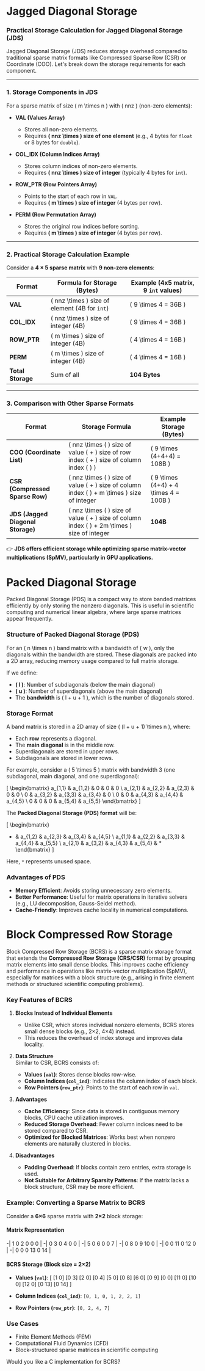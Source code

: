# Jagged Diagonal Storage


### **Practical Storage Calculation for Jagged Diagonal Storage (JDS)**  

Jagged Diagonal Storage (JDS) reduces storage overhead compared to traditional sparse matrix formats like Compressed Sparse Row (CSR) or Coordinate (COO). Let's break down the storage requirements for each component.  

---

### **1. Storage Components in JDS**
For a sparse matrix of size \( m \times n \) with \( nnz \) (non-zero elements):

- **VAL (Values Array)**  
  - Stores all non-zero elements.  
  - Requires **\( nnz \times \) size of one element** (e.g., 4 bytes for `float` or 8 bytes for `double`).  

- **COL_IDX (Column Indices Array)**  
  - Stores column indices of non-zero elements.  
  - Requires **\( nnz \times \) size of integer** (typically 4 bytes for `int`).  

- **ROW_PTR (Row Pointers Array)**  
  - Points to the start of each row in `VAL`.  
  - Requires **\( m \times \) size of integer** (4 bytes per row).  

- **PERM (Row Permutation Array)**  
  - Stores the original row indices before sorting.  
  - Requires **\( m \times \) size of integer** (4 bytes per row).  

---

### **2. Practical Storage Calculation Example**
Consider a **4 × 5 sparse matrix** with **9 non-zero elements**:  

| Format  | Formula for Storage (Bytes) | Example (4x5 matrix, 9 `int` values) |
|---------|-----------------------------|--------------------------------------|
| **VAL**     | \( nnz \times \) size of element (4B for `int`) | \( 9 \times 4 = 36B \) |
| **COL_IDX** | \( nnz \times \) size of integer (4B) | \( 9 \times 4 = 36B \) |
| **ROW_PTR** | \( m \times \) size of integer (4B) | \( 4 \times 4 = 16B \) |
| **PERM**    | \( m \times \) size of integer (4B) | \( 4 \times 4 = 16B \) |
| **Total Storage** | Sum of all | **104 Bytes** |

---

### **3. Comparison with Other Sparse Formats**
| Format | Storage Formula | Example Storage (Bytes) |
|--------|----------------|-------------------------|
| **COO (Coordinate List)** | \( nnz \times ( \) size of value \( + \) size of row index \( + \) size of column index \( ) \) | \( 9 \times (4+4+4) = 108B \) |
| **CSR (Compressed Sparse Row)** | \( nnz \times ( \) size of value \( + \) size of column index \( ) + m \times \) size of integer | \( 9 \times (4+4) + 4 \times 4 = 100B \) |
| **JDS (Jagged Diagonal Storage)** | \( nnz \times ( \) size of value \( + \) size of column index \( ) + 2m \times \) size of integer | **104B** |

👉 **JDS offers efficient storage while optimizing sparse matrix-vector multiplications (SpMV), particularly in GPU applications.**  


# Packed Diagonal Storage

Packed Diagonal Storage (PDS) is a compact way to store banded matrices efficiently by only storing the nonzero diagonals. This is useful in scientific computing and numerical linear algebra, where large sparse matrices appear frequently.  

### **Structure of Packed Diagonal Storage (PDS)**
For an \( n \times n \) band matrix with a bandwidth of \( w \), only the diagonals within the bandwidth are stored. These diagonals are packed into a 2D array, reducing memory usage compared to full matrix storage.

If we define:
- **\( l \)**: Number of subdiagonals (below the main diagonal)
- **\( u \)**: Number of superdiagonals (above the main diagonal)
- The **bandwidth** is \( l + u + 1 \), which is the number of diagonals stored.

### **Storage Format**
A band matrix is stored in a 2D array of size \( (l + u + 1) \times n \), where:
- Each **row** represents a diagonal.
- The **main diagonal** is in the middle row.
- Superdiagonals are stored in upper rows.
- Subdiagonals are stored in lower rows.

For example, consider a \( 5 \times 5 \) matrix with bandwidth 3 (one subdiagonal, main diagonal, and one superdiagonal):

\[
\begin{bmatrix}
a_{1,1} & a_{1,2} & 0      & 0      & 0 \\
a_{2,1} & a_{2,2} & a_{2,3} & 0      & 0 \\
0      & a_{3,2} & a_{3,3} & a_{3,4} & 0 \\
0      & 0      & a_{4,3} & a_{4,4} & a_{4,5} \\
0      & 0      & 0      & a_{5,4} & a_{5,5}
\end{bmatrix}
\]

The **Packed Diagonal Storage (PDS) format** will be:

\[
\begin{bmatrix}
*    & a_{1,2} & a_{2,3} & a_{3,4} & a_{4,5} \\
a_{1,1} & a_{2,2} & a_{3,3} & a_{4,4} & a_{5,5} \\
a_{2,1} & a_{3,2} & a_{4,3} & a_{5,4} & *   
\end{bmatrix}
\]

Here, `*` represents unused space.

### **Advantages of PDS**
- **Memory Efficient**: Avoids storing unnecessary zero elements.
- **Better Performance**: Useful for matrix operations in iterative solvers (e.g., LU decomposition, Gauss-Seidel method).
- **Cache-Friendly**: Improves cache locality in numerical computations.


# Block Compressed Row Storage

Block Compressed Row Storage (BCRS) is a sparse matrix storage format that extends the **Compressed Row Storage (CRS/CSR)** format by grouping matrix elements into small dense blocks. This improves cache efficiency and performance in operations like matrix-vector multiplication (SpMV), especially for matrices with a block structure (e.g., arising in finite element methods or structured scientific computing problems).

### **Key Features of BCRS**
1. **Blocks Instead of Individual Elements**  
   - Unlike CSR, which stores individual nonzero elements, BCRS stores small dense blocks (e.g., 2×2, 4×4) instead.
   - This reduces the overhead of index storage and improves data locality.

2. **Data Structure**  
   Similar to CSR, BCRS consists of:
   - **Values (`val`)**: Stores dense blocks row-wise.
   - **Column Indices (`col_ind`)**: Indicates the column index of each block.
   - **Row Pointers (`row_ptr`)**: Points to the start of each row in `val`.

3. **Advantages**  
   - **Cache Efficiency**: Since data is stored in contiguous memory blocks, CPU cache utilization improves.
   - **Reduced Storage Overhead**: Fewer column indices need to be stored compared to CSR.
   - **Optimized for Blocked Matrices**: Works best when nonzero elements are naturally clustered in blocks.

4. **Disadvantages**  
   - **Padding Overhead**: If blocks contain zero entries, extra storage is used.
   - **Not Suitable for Arbitrary Sparsity Patterns**: If the matrix lacks a block structure, CSR may be more efficient.

### **Example: Converting a Sparse Matrix to BCRS**
Consider a **6×6** sparse matrix with **2×2** block storage:

#### **Matrix Representation**

-| 1  0  2  0  0  0 |
-| 0  3  0  4  0  0 |
-| 5  0  6  0  0  7 |
-| 0  8  0  9 10  0 |
-| 0  0 11  0 12  0 |
-| 0  0  0 13  0 14 |


#### **BCRS Storage (Block size = 2×2)**
- **Values (`val`)**:
  [ [1 0] [0 3] [2 0] [0 4]
    [5 0] [0 8] [6 0] [0 9]
    [0 0] [11 0] [10 0] [12 0]
    [0 13] [0 14] ]

  
- **Column Indices (`col_ind`)**: `[0, 1, 0, 1, 2, 2, 1]`
- **Row Pointers (`row_ptr`)**: `[0, 2, 4, 7]`

### **Use Cases**
- Finite Element Methods (FEM)
- Computational Fluid Dynamics (CFD)
- Block-structured sparse matrices in scientific computing

Would you like a C implementation for BCRS?
